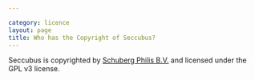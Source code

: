 ```yaml
---

category: licence
layout: page
title: Who has the Copyright of Seccubus?
---
```

Seccubus is copyrighted by [Schuberg Philis
B.V.](http://www.schubergphilis.com) and licensed under the GPL v3 license.

